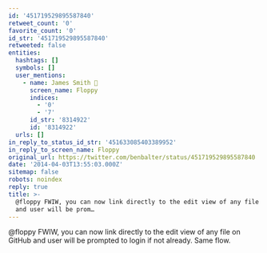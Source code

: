 ```yaml
---
id: '451719529895587840'
retweet_count: '0'
favorite_count: '0'
id_str: '451719529895587840'
retweeted: false
entities:
  hashtags: []
  symbols: []
  user_mentions:
    - name: James Smith 💾
      screen_name: Floppy
      indices:
        - '0'
        - '7'
      id_str: '8314922'
      id: '8314922'
  urls: []
in_reply_to_status_id_str: '451633085403389952'
in_reply_to_screen_name: Floppy
original_url: https://twitter.com/benbalter/status/451719529895587840
date: '2014-04-03T13:55:03.000Z'
sitemap: false
robots: noindex
reply: true
title: >-
  @floppy FWIW, you can now link directly to the edit view of any file on GitHub
  and user will be prom…
---
```


@floppy FWIW, you can now link directly to the edit view of any file on GitHub and user will be prompted to login if not already. Same flow.